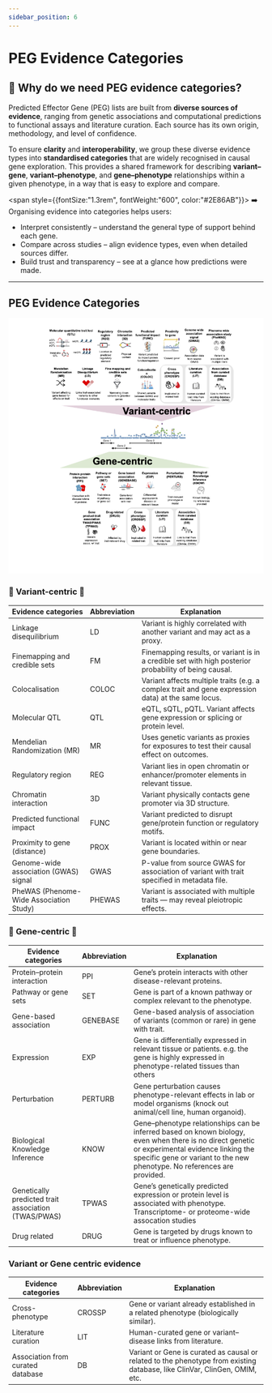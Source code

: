 ```yaml
---
sidebar_position: 6
---
```


# PEG Evidence Categories

## 🌟 Why do we need PEG evidence categories?

Predicted Effector Gene (PEG) lists are built from **diverse sources of evidence**, ranging from genetic associations and computational predictions to functional assays and literature curation. Each source has its own origin, methodology, and level of confidence.

To ensure **clarity** and **interoperability**, we group these diverse evidence types into **standardised categories** that are widely recognised in causal gene exploration. This provides a shared framework for describing **variant–gene**, **variant–phenotype**, and **gene–phenotype** relationships within a given phenotype, in a way that is easy to explore and compare.

<span style={{fontSize:"1.3rem", fontWeight:"600", color:"#2E86AB"}}>
➡️ Organising evidence into categories helps users:
</span>
* Interpret consistently – understand the general type of support behind each gene.
* Compare across studies – align evidence types, even when detailed sources differ.
* Build trust and transparency – see at a glance how predictions were made.

---
## PEG Evidence Categories

![evidence category](./img/evidence-categories.png)

### 🔀 Variant-centric 🔀
| Evidence categories| Abbreviation | Explanation |
|-----------------------------------------|--------------|-------------|
| Linkage disequilibrium | LD | Variant is highly correlated with another variant and may act as a proxy. | 
| Finemapping and credible sets | FM | Finemapping results, or variant is in a credible set with high posterior probability of being causal. | 
| Colocalisation | COLOC | Variant affects multiple traits (e.g. a complex trait and gene expression data) at the same locus. |
| Molecular QTL | QTL | eQTL, sQTL, pQTL. Variant affects gene expression or splicing or protein level. |
| Mendelian Randomization (MR) | MR | Uses genetic variants as proxies for exposures to test their causal effect on outcomes.|
| Regulatory region | REG | Variant lies in open chromatin or enhancer/promoter elements in relevant tissue. |
| Chromatin interaction | 3D | Variant physically contacts gene promoter via 3D structure. |
| Predicted functional impact | FUNC | Variant predicted to disrupt gene/protein function or regulatory motifs. | 
| Proximity to gene (distance) | PROX | Variant is located within or near gene boundaries. |
| Genome-wide association (GWAS) signal | GWAS | P-value from source GWAS for association of variant with trait specified in metadata file. |
| PheWAS (Phenome-Wide Association Study) | PHEWAS | Variant is associated with multiple traits — may reveal pleiotropic effects. |

### 🧬 Gene-centric 🧬

| Evidence categories| Abbreviation | Explanation |
|-----------------------------------------|--------------|-------------|
| Protein–protein interaction | PPI | Gene’s protein interacts with other disease-relevant proteins. |
| Pathway or gene sets | SET | Gene is part of a known pathway or complex relevant to the phenotype. |
| Gene-based association | GENEBASE | Gene-based analysis of association of variants (common or rare) in gene with trait. |
| Expression | EXP | Gene is differentially expressed in relevant tissue or patients. e.g. the gene is highly expressed in phenotype-related tissues than others |
| Perturbation | PERTURB | Gene perturbation causes phenotype-relevant effects in lab or model organisms (knock out animal/cell line, human organoid). |
| Biological Knowledge Inference | KNOW | Gene–phenotype relationships can be inferred based on known biology, even when there is no direct genetic or experimental evidence linking the specific gene or variant to the new phenotype. No references are provided. |
| Genetically predicted trait association (TWAS/PWAS) | TPWAS | Gene’s genetically predicted expression or protein level is associated with phenotype. Transcriptome- or proteome-wide assocation studies |
| Drug related | DRUG | Gene is targeted by drugs known to treat or influence phenotype. |


### Variant or Gene centric evidence
| Evidence categories | Abbreviation | Explanation | 
|-----------------------------------------|--------------|-------------|
| Cross-phenotype | CROSSP | Gene or variant already established in a related phenotype (biologically similar). |
| Literature curation | LIT | Human-curated gene or variant–disease links from literature. |
| Association from curated database | DB | Variant or Gene is curated as causal or related to the phenotype from existing database, like ClinVar, ClinGen, OMIM, etc. |